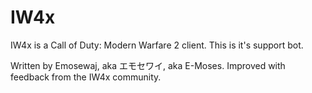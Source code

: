 # IW4x
IW4x is a Call of Duty: Modern Warfare 2 client. This is it's support bot.

Written by Emosewaj, aka エモセワイ, aka E-Moses.
Improved with feedback from the IW4x community.
